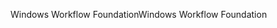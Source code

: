 <span data-ttu-id="7a7eb-101">Windows Workflow Foundation</span><span class="sxs-lookup"><span data-stu-id="7a7eb-101">Windows Workflow Foundation</span></span>